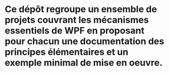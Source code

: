 # Ce dépôt regroupe un ensemble de projets couvrant les mécanismes essentiels de WPF en proposant pour chacun une documentation des principes élémentaires et un exemple minimal de mise en oeuvre.  


